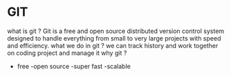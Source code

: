 # GIT

what is git ? Git is a free and open source distributed version   control system designed to handle everything from small to very large projects with speed and efficiency.
what we do in git ? we can track history and work together on coding project and manage it 
why git ? 

- free
-open source
-super fast
-scalable